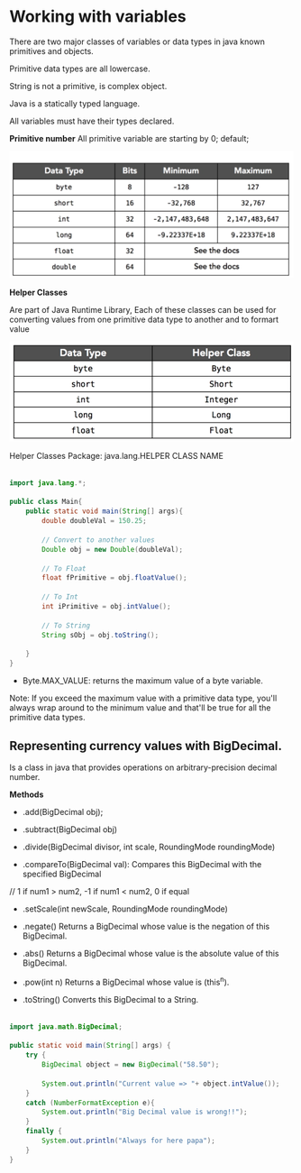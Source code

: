 # Working with variables

There are two major classes of variables or data types in java known primitives and objects.

Primitive data types are all lowercase.

String is not a primitive, is complex object. 

Java is a statically typed language.

All variables must have their types declared.

**Primitive number**
All primitive variable are starting by 0; default;

<img src="/img/primitive-data-types.png">

**Helper Classes**

Are part of Java Runtime Library, Each of these classes can be used for converting values from one primitive data type to another and to formart value 

<img src="/img/helper-classes.png">

Helper Classes Package: java.lang.HELPER CLASS NAME

```java

import java.lang.*;

public class Main{
    public static void main(String[] args){
        double doubleVal = 150.25;

        // Convert to another values
        Double obj = new Double(doubleVal);

        // To Float
        float fPrimitive = obj.floatValue();

        // To Int 
        int iPrimitive = obj.intValue();

        // To String
        String sObj = obj.toString();
    
    }
}

```

- Byte.MAX_VALUE: returns the maximum value of a byte variable.

Note: If you exceed the maximum value with a primitive data type, you'll always wrap around to the minimum value and that'll be true for all the primitive data types. 

## Representing currency values with BigDecimal.

Is a class in java that provides operations on arbitrary-precision decimal number. 

**Methods**

- .add(BigDecimal obj);
- .subtract(BigDecimal obj)
- .divide(BigDecimal divisor, int scale, RoundingMode roundingMode)

- .compareTo(BigDecimal val): Compares this BigDecimal with the specified BigDecimal 

// 1 if num1 > num2, -1 if num1 < num2, 0 if equal

- .setScale(int newScale, RoundingMode roundingMode)

- .negate() Returns a BigDecimal whose value is the negation of this BigDecimal.

- .abs() Returns a BigDecimal whose value is the absolute value of this BigDecimal.

- .pow(int n) Returns a BigDecimal whose value is (this<sup>n</sup>).

- .toString() Converts this BigDecimal to a String.


```java

import java.math.BigDecimal;

public static void main(String[] args) {
    try {
        BigDecimal object = new BigDecimal("58.50");

        System.out.println("Current value => "+ object.intValue());
    }
    catch (NumberFormatException e){
        System.out.println("Big Decimal value is wrong!!");
    }
    finally {
        System.out.println("Always for here papa");
    }
}

```